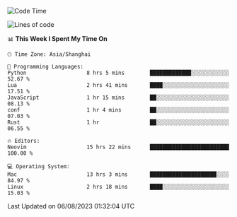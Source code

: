 <!--START_SECTION:waka-->
![Code Time](http://img.shields.io/badge/Code%20Time-1%2C485%20hrs%2026%20mins-blue)

![Lines of code](https://img.shields.io/badge/From%20Hello%20World%20I%27ve%20Written-272.3%20thousand%20lines%20of%20code-blue)

📊 **This Week I Spent My Time On** 

```text
🕑︎ Time Zone: Asia/Shanghai

💬 Programming Languages: 
Python                   8 hrs 5 mins        █████████████░░░░░░░░░░░░   52.67 % 
Lua                      2 hrs 41 mins       ████░░░░░░░░░░░░░░░░░░░░░   17.51 % 
JavaScript               1 hr 15 mins        ██░░░░░░░░░░░░░░░░░░░░░░░   08.13 % 
conf                     1 hr 4 mins         ██░░░░░░░░░░░░░░░░░░░░░░░   07.03 % 
Rust                     1 hr                ██░░░░░░░░░░░░░░░░░░░░░░░   06.55 % 

🔥 Editors: 
Neovim                   15 hrs 22 mins      █████████████████████████   100.00 % 

💻 Operating System: 
Mac                      13 hrs 3 mins       █████████████████████░░░░   84.97 % 
Linux                    2 hrs 18 mins       ████░░░░░░░░░░░░░░░░░░░░░   15.03 % 
```


 Last Updated on 06/08/2023 01:32:04 UTC
<!--END_SECTION:waka-->
